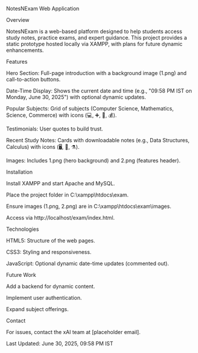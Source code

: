 NotesNExam Web Application

Overview

NotesNExam is a web-based platform designed to help students access study notes, practice exams, and expert guidance. This project provides a static prototype hosted locally via XAMPP, with plans for future dynamic enhancements.

Features





Hero Section: Full-page introduction with a background image (1.png) and call-to-action buttons.



Date-Time Display: Shows the current date and time (e.g., "09:58 PM IST on Monday, June 30, 2025") with optional dynamic updates.



Popular Subjects: Grid of subjects (Computer Science, Mathematics, Science, Commerce) with icons (💻, ➕, 🔬, 💰).



Testimonials: User quotes to build trust.



Recent Study Notes: Cards with downloadable notes (e.g., Data Structures, Calculus) with icons (🖥️, 🧮, ⚗️).



Images: Includes 1.png (hero background) and 2.png (features header).

Installation





Install XAMPP and start Apache and MySQL.



Place the project folder in C:\xampp\htdocs\exam\.



Ensure images (1.png, 2.png) are in C:\xampp\htdocs\exam\images\.



Access via http://localhost/exam/index.html.

Technologies





HTML5: Structure of the web pages.



CSS3: Styling and responsiveness.



JavaScript: Optional dynamic date-time updates (commented out).

Future Work





Add a backend for dynamic content.



Implement user authentication.



Expand subject offerings.

Contact

For issues, contact the xAI team at [placeholder email].

Last Updated: June 30, 2025, 09:58 PM IST
